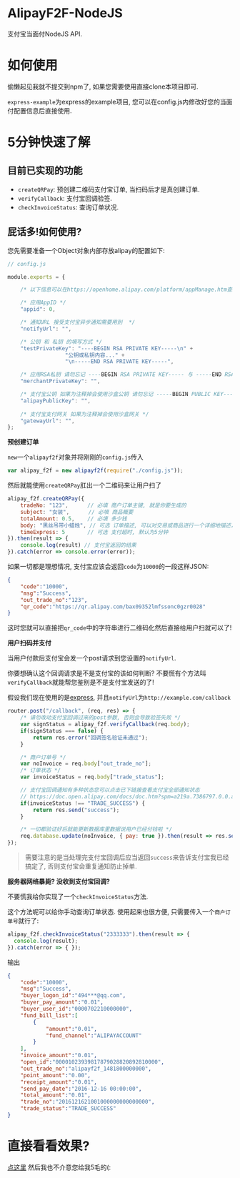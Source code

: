 # AlipayF2F-NodeJS
支付宝当面付NodeJS API.

# 如何使用
偷懒起见我就不提交到npm了, 如果您需要使用直接clone本项目即可.

`express-example`为express的example项目, 您可以在config.js内修改好您的当面付配置信息后直接使用.

# 5分钟快速了解
## 目前已实现的功能
* `createQRPay`: 预创建二维码支付宝订单, 当扫码后才是真创建订单.
* `verifyCallback`: 支付宝回调验签.
* `checkInvoiceStatus`: 查询订单状况.


## 屁话多!如何使用?
您先需要准备一个Object对象内部存放alipay的配置如下:



```javascript
// config.js

module.exports = {

	/* 以下信息可以在https://openhome.alipay.com/platform/appManage.htm查到, 不过merchantPrivateKey需要您自己生成 */

	/* 应用AppID */
	"appid": 0,

	/* 通知URL 接受支付宝异步通知需要用到  */
	"notifyUrl": "",

	/* 公钥 和 私钥 的填写方式 */
	"testPrivateKey": "----BEGIN RSA PRIVATE KEY-----\n" +
		          "公钥或私钥内容..." +
		          "\n-----END RSA PRIVATE KEY-----",

	/* 应用RSA私钥 请勿忘记 ----BEGIN RSA PRIVATE KEY----- 与 -----END RSA PRIVATE KEY-----  */
	"merchantPrivateKey": "",

	/* 支付宝公钥 如果为注释掉会使用沙盒公钥 请勿忘记 -----BEGIN PUBLIC KEY----- 与 -----END PUBLIC KEY----- */
	"alipayPublicKey": "",
	
	/* 支付宝支付网关 如果为注释掉会使用沙盒网关 */
	"gatewayUrl": "",
};
```

__预创建订单__

`new`一个`alipayf2f`对象并将刚刚的`config.js`传入

```javascript
var alipay_f2f = new alipayf2f(require("./config.js"));
```

然后就能使用`createQRPay`肛出一个二维码来让用户扫了

```javascript
alipay_f2f.createQRPay({
    tradeNo: "123",      // 必填 商户订单主键, 就是你要生成的
    subject: "女装",      // 必填 商品概要
    totalAmount: 0.5,    // 必填 多少钱
    body: "黑丝吊带小蜡烛", // 可选 订单描述, 可以对交易或商品进行一个详细地描述，比如填写"购买商品2件共15.00元"
    timeExpress: 5       // 可选 支付超时, 默认为5分钟
}).then(result => {
    console.log(result) // 支付宝返回的结果
}).catch(error => console.error(error));
```

如果一切都是理想情况, 支付宝应该会返回`code`为`10000`的一段这样JSON:

```json
{
    "code":"10000",
    "msg":"Success",
    "out_trade_no":"123",
    "qr_code":"https://qr.alipay.com/bax09352lmfssonc0gzr0028"
}
```
这时您就可以直接把`qr_code`中的字符串进行二维码化然后直接给用户扫就可以了!

__用户扫码并支付__

当用户付款后支付宝会发一个post请求到您设置的`notifyUrl`.

你要想确认这个回调请求是不是支付宝的该如何判断? 不要慌有个方法叫`verifyCallback`就能帮您鉴别是不是支付宝发送的了!

假设我们现在使用的是[express](http://expressjs.com/), 并且`notifyUrl`为`http://example.com/callback`

```javascript
router.post("/callback", (req, res) => {
	/* 请勿改动支付宝回调过来的post参数, 否则会导致验签失败 */
	var signStatus = alipay_f2f.verifyCallback(req.body);
	if(signStatus === false) {
		return res.error("回调签名验证未通过");
	}

	/* 商户订单号 */
	var noInvoice = req.body["out_trade_no"];
	/* 订单状态 */
	var invoiceStatus = req.body["trade_status"];

	// 支付宝回调通知有多种状态您可以点击已下链接查看支付宝全部通知状态
	// https://doc.open.alipay.com/docs/doc.htm?spm=a219a.7386797.0.0.aZMdK2&treeId=193&articleId=103296&docType=1#s1
	if(invoiceStatus !== "TRADE_SUCCESS") {
		return res.send("success");
	}

	/* 一切都验证好后就能更新数据库里数据说用户已经付钱啦 */
	req.database.update(noInvoice, { pay: true }).then(result => res.send("success")).catch(err => res.catch(err));
});
```

> 需要注意的是当处理完支付宝回调后应当返回`success`来告诉支付宝我已经搞定了, 否则支付宝会重复通知防止掉单.

__服务器网络暴毙? 没收到支付宝回调?__

不要慌我给你实现了一个`checkInvoiceStatus`方法.

这个方法呢可以给你手动查询订单状态. 使用起来也很方便, 只需要传入一个`商户订单号`就行了:

```javascript
alipay_f2f.checkInvoiceStatus("2333333").then(result => {
  console.log(result);
}).catch(error => { });
```

输出

```json
{
    "code":"10000",
    "msg":"Success",
    "buyer_logon_id":"494***@qq.com",
    "buyer_pay_amount":"0.01",
    "buyer_user_id":"0000702210000000",
    "fund_bill_list":[
        {
            "amount":"0.01",
            "fund_channel":"ALIPAYACCOUNT"
        }
    ],
    "invoice_amount":"0.01",
    "open_id":"00001023939817879028820892810000",
    "out_trade_no":"alipayf2f_1481800000000",
    "point_amount":"0.00",
    "receipt_amount":"0.01",
    "send_pay_date":"2016-12-16 00:00:00",
    "total_amount":"0.01",
    "trade_no":"2016121621001000000000000000",
    "trade_status":"TRADE_SUCCESS"
}
```
  
# 直接看看效果?
[点这里](https://alipayf2f.x-speed.cc) 然后我也不介意您给我5毛的(:
